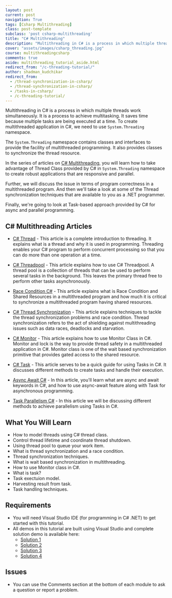 ```yaml
---
layout: post
current: post
navigation: True
tags: [Csharp Multithreading]
class: post-template
subclass: 'post csharp-multithreading'
title: "C# Multithreading"
description: "Multithreading in C# is a process in which multiple threads work simultaneously. It is a process to achieve multitasking. It saves time because multiple tasks are being executed at a time."
cover: "assets/images/csharp_threading.jpg"
course: multithreadingcsharp
comments: true
aside: multithreading_tutorial_aside.html
redirect_from: "/c-threading-tutorial/"
author: shadman_kudchikar
redirect_from:
  - /thread-synchronization-in-csharp/
  - /thread-synchronization-in-csharp/
  - /tasks-in-csharp/
  - /c-threading-tutorial/
---
```


Multithreading in C# is a process in which multiple threads work simultaneously. It is a process to achieve multitasking. It saves time because multiple tasks are being executed at a time. To create multithreaded application in C#, we need to use `System.Threading` namespace.

The `System.Threading` namespace contains classes and interfaces to provide the facility of multithreaded programming. It also provides classes to synchronize the thread resource.

In the series of articles on [C# Multithreading](/tag/csharp-multithreading/), you will learn how to take advantage of Thread Class provided by C# in `System.Threading` namespace to create robust applications that are responsive and parallel.

Further, we will discuss the issue in terms of program correctness in a multithreaded program. And then we'll take a look at some of the Thread synchronization techniques that are available to you as a .NET programmer.

Finally, we're going to look at Task-based approach provided by C# for async and parallel programming.


## C# Multithreading Articles

- [C# Thread](/csharp-thread/) - This article is a complete introduction to threading. It explains what is a thread and why it is used in programming. Threading enables your C# program to perform concurrent processing so that you can do more than one operation at a time.

- [C# Threadpool](/thread-pool-in-csharp/) - This article explains how to use C# Threadpool. A thread pool is a collection of threads that can be used to perform several tasks in the background. This leaves the primary thread free to perform other tasks asynchronously.

- [Race Condition C#](/thread-synchronization-and-race-condition/) - This article explains what is Race Condition and Shared Resources in a multithreaded program and how much it is critical to synchronize a multithreaded program having shared resources.

- [C# Thread Synchronization](/thread-synchronization-techniques/) - This article explains techniques to tackle the thread synchronization problems and race condition. Thread synchronization refers to the act of shielding against multithreading issues such as data races, deadlocks and starvation.

- [C# Monitor](/csharp-monitor/) - This article explains how to use Monitor Class in C#. Monitor and lock is the way to provide thread safety in a multithreaded application in C#. Monitor class is one of the wait based synchronization primitive that provides gated access to the shared resource.

- [C# Task](/csharp-task/) - This article serves to be a quick guide for using Tasks in C#. It discusses different methods to create tasks and handle their execution.

- [Async Await C#](/async-await-c/) - In this article, you'll learn what are async and await keywords in C#, and how to use async-await feature along with Task for asynchronous programming.

- [Task Parallelism C#](/task-parallelism-c/) - In this article we will be discussing different methods to achieve parallelism using Tasks in C#.

## What You Will Learn

* How to model threads using C# thread class.
* Control thread lifetime and coordinate thread shutdown.
* Using thread pool to queue your work item.
* What is thread synchronization and a race condition.
* Thread synchronization techniques.
* What is wait based synchronization in multithreading.
* How to use Monitor class in C#.
* What is task?
* Task exectuion model.
* Harvesting result from task.
* Task handling techniques.

## Requirements

* You will need Visual Studio IDE (for programming in C# .NET) to get started with this tutorial.
* All demos in this tutorial are built using Visual Studio and complete solution demo is available here:
	- [Solution 1](https://github.com/kudchikarsk/multithreading-in-csharp-demo)
	- [Solution 2](https://github.com/kudchikarsk/thread-synchronization-in-csharp)
	- [Solution 3](https://github.com/kudchikarsk/tasks-in-csharp)
	- [Solution 4](https://github.com/kudchikarsk/csharp-task)

## Issues

* You can use the Comments section at the bottom of each module to ask a question or report a problem.



[Instagram]: https://www.instagram.com/kudchikarsk
[LinkedIn]: https://linkedin.com/in/kudchikarsk
